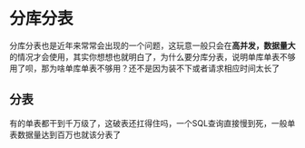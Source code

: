 # 分库分表

分库分表也是近年来常常会出现的一个问题，这玩意一般只会在**高并发，数据量大**的情况才会使用，其实你想想也就明白了，为什么要分库分表，说明单库单表不够用了呗，那为啥单库单表不够用？还不是因为装不下或者请求相应时间太长了

## 分表

有的单表都干到千万级了，这破表还扛得住吗，一个SQL查询直接慢到死，一般单表数据量达到百万也就该分表了